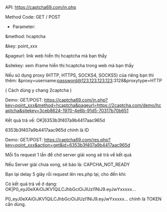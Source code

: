 API: https://captcha69.com/in.php

Method Code: GET / POST

+ Parameter:

&method: hcaptcha

&key: point_xxx

&pageurl: link web hiển thị hcaptcha mà bạn thấy

&sitekey: xem iframe hiển thị hcaptcha trong web mà bạn thấy

Nếu sử dụng proxy (HTTP, HTTPS, SOCKS4, SOCKS5) của riêng bạn thì thêm: &proxy=username:password@123.123.123.123:3128&proxytype=HTTP

( Cách dùng y chang 2captcha )

Demo: GET/POST: https://captcha69.com/in.php?key=point_xxx&method=hcaptcha&pageurl=https://2captcha.com/demo/hcaptcha&sitekey=3ceb8624-1970-4e6b-91d5-70317b70b651

Kết quả trả về: OK|6353b3f407a9b4417aac965d

6353b3f407a9b4417aac965d chính là ID

Demo: GET/POST: https://captcha69.com/res.php?key=point_xxx&action=get&id=6353b3f407a9b4417aac965d

Mỗi 5s request 1 lần để chờ server giải xong sẽ trả về kết quả

Nếu Server giải chưa xong, sẽ báo là: CAPCHA_NOT_READY

Bạn lại delay 5 giây rồi request lên res.php lại, cho đến khi:

Có kết quả trả về ở dạng: OK|P0_eyJ0eXAiOiJKV1QiLCJhbGciOiJIUzI1NiJ9.eyJwYxxxxx...

P0_eyJ0eXAiOiJKV1QiLCJhbGciOiJIUzI1NiJ9.eyJwYxxxxx... chính là TOKEN cần dùng.





